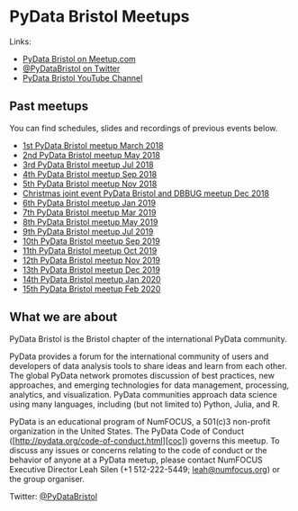 # PyData Bristol Meetups

Links:
- [PyData Bristol on Meetup.com][meetup]
- [@PyDataBristol on Twitter][twitter]
- [PyData Bristol YouTube Channel][youtube]

## Past meetups

You can find schedules, slides and recordings of previous events below.
- [1st PyData Bristol meetup March 2018](./meetup_2018_03_15)
- [2nd PyData Bristol meetup May 2018](./meetup_2018_05_17)
- [3rd PyData Bristol meetup Jul 2018](./meetup_2018_07_19)
- [4th PyData Bristol meetup Sep 2018](./meetup_2018_09_20)
- [5th PyData Bristol meetup Nov 2018](./meetup_2018_11_13)
- [Christmas joint event PyData Bristol and DBBUG meetup Dec 2018](./meetup_2018_12_10)
- [6th PyData Bristol meetup Jan 2019](./meetup_2019_01_17)
- [7th PyData Bristol meetup Mar 2019](./meetup_2019_03_20)
- [8th PyData Bristol meetup May 2019](./meetup_2019_05_15)
- [9th PyData Bristol meetup Jul 2019](./meetup_2019_07_18)
- [10th PyData Bristol meetup Sep 2019](./meetup_2019_09)
- [11th PyData Bristol meetup Oct 2019](./meetup_2019_10)
- [12th PyData Bristol meetup Nov 2019](./meetup_2019_11)
- [13th PyData Bristol meetup Dec 2019](./meetup_2019_12)
- [14th PyData Bristol meetup Jan 2020](./meetup_2020_01)
- [15th PyData Bristol meetup Feb 2020](./meetup_2020_02)

## What we are about

PyData Bristol is the Bristol chapter of the international PyData community.

PyData provides a forum for the international community of users and developers
of data analysis tools to share ideas and learn from each other. The global
PyData network promotes discussion of best practices, new approaches, and
emerging technologies for data management, processing, analytics, and
visualization. PyData communities approach data science using many languages,
including (but not limited to) Python, Julia, and R.

PyData is an educational program of NumFOCUS, a 501(c)3 non-profit organization
in the United States. The PyData Code of Conduct
([http://pydata.org/code-of-conduct.html][coc]) governs this meetup. To discuss
any issues or concerns relating to the code of conduct or the behavior of
anyone at a PyData meetup, please contact NumFOCUS Executive Director Leah
Silen (+1 512-222-5449; leah@numfocus.org) or the group organiser.

Twitter: [@PyDataBristol][twitter]

[twitter]: https://twitter.com/PyDataBristol
[coc]: http://pydata.org/code-of-conduct.html
[meetup]: https://www.meetup.com/PyData-Bristol/
[youtube]: https://www.youtube.com/channel/UCLx854lMH98BpyVfi-bnQkw
